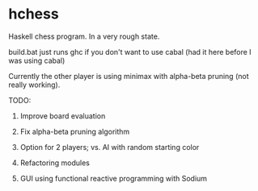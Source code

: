 # hchess
Haskell chess program.  In a very rough state.

build.bat just runs ghc if you don't want to use cabal (had it here before I was using cabal)

Currently the other player is using minimax with alpha-beta pruning (not really working).

TODO:

1) Improve board evaluation

2) Fix alpha-beta pruning algorithm

3) Option for 2 players; vs. AI with random starting color

4) Refactoring modules

5) GUI using functional reactive programming with Sodium
